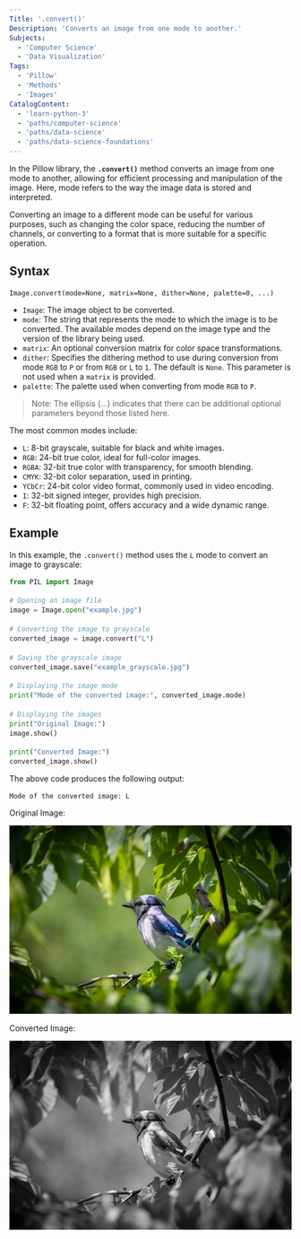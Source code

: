 ```yaml
---
Title: '.convert()'
Description: 'Converts an image from one mode to another.'
Subjects:
  - 'Computer Science'
  - 'Data Visualization'
Tags:
  - 'Pillow'
  - 'Methods'
  - 'Images'
CatalogContent:
  - 'learn-python-3'
  - 'paths/computer-science'
  - 'paths/data-science'
  - 'paths/data-science-foundations'
---
```


In the Pillow library, the **`.convert()`** method converts an image from one mode to another, allowing for efficient processing and manipulation of the image. Here, mode refers to the way the image data is stored and interpreted.

Converting an image to a different mode can be useful for various purposes, such as changing the color space, reducing the number of channels, or converting to a format that is more suitable for a specific operation.

## Syntax

```pseudo
Image.convert(mode=None, matrix=None, dither=None, palette=0, ...)
```

- `Image`: The image object to be converted.
- `mode`: The string that represents the mode to which the image is to be converted. The available modes depend on the image type and the version of the library being used.
- `matrix`: An optional conversion matrix for color space transformations.
- `dither`: Specifies the dithering method to use during conversion from mode `RGB` to `P` or from `RGB` or `L` to `1`. The default is `None`. This parameter is not used when a `matrix` is provided.
- `palette`: The palette used when converting from mode `RGB` to `P`.

> Note: The ellipsis (...) indicates that there can be additional optional parameters beyond those listed here.

The most common modes include:

- `L`: 8-bit grayscale, suitable for black and white images.
- `RGB`: 24-bit true color, ideal for full-color images.
- `RGBA`: 32-bit true color with transparency, for smooth blending.
- `CMYK`: 32-bit color separation, used in printing.
- `YCbCr`: 24-bit color video format, commonly used in video encoding.
- `I`: 32-bit signed integer, provides high precision.
- `F`: 32-bit floating point, offers accuracy and a wide dynamic range.

## Example

In this example, the `.convert()` method uses the `L` mode to convert an image to grayscale:

```python
from PIL import Image

# Opening an image file
image = Image.open("example.jpg")

# Converting the image to grayscale
converted_image = image.convert("L")

# Saving the grayscale image
converted_image.save("example_grayscale.jpg")

# Displaying the image mode
print("Mode of the converted image:", converted_image.mode)

# Displaying the images
print("Original Image:")
image.show()

print("Converted Image:")
converted_image.show()
```

The above code produces the following output:

```shell
Mode of the converted image: L
```

Original Image:

![Original Image](https://raw.githubusercontent.com/Codecademy/docs/main/media/pillow-image-example.jpg)

Converted Image:

![Grayscale Image](https://raw.githubusercontent.com/Codecademy/docs/main/media//pillow-image-grayscale-example.jpg)

